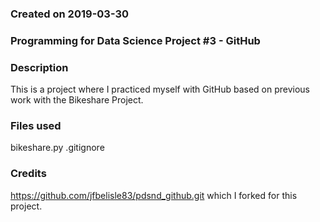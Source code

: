 ### Created on 2019-03-30

### Programming for Data Science Project #3 - GitHub

### Description
This is a project where I practiced myself with GitHub based on previous work with the Bikeshare Project.

### Files used
bikeshare.py
.gitignore

### Credits
https://github.com/jfbelisle83/pdsnd_github.git which I forked for this project.